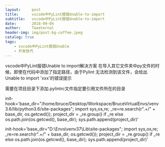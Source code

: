 ```yaml
---
layout:     post
title:      vscode中PyLint报错Unable-to-import
subtitle:   vscode中PyLint报错Unable-to-import
date:       2018-09-04
author:     Taoeternal
header-img: img/post-bg-coffee.jpeg
catalog: true
tags:
    - vscode中PyLint报错Unable
    - 开发技巧
---
```

vscode中PyLint报错Unable to import解决方案
在导入其它文件夹中py文件的时候，即使在代码中添加了指定路径，由于Pylint 无法检测到该文件，会给出Unable to import 'xxx'的错误提示

需要在项目目录下添加.pylintrc文件指定要引用文件所在的目录

init-hook='base_dir="/home/bruce/Desktop/Workspace/BruceVirtualEnvs/venv3.6/lib/python3.6/site-packages"; import sys,os,re; _re=re.search(r".+\/" + base_dir, os.getcwd()); project_dir = _re.group() if _re else os.path.join(os.getcwd(), base_dir); sys.path.append(project_dir)'

init-hook='base_dir="D:\Envs\venv37\Lib\site-packages"; import sys,os,re; _re=re.search(r".+\/" + base_dir, os.getcwd()); project_dir = _re.group() if _re else os.path.join(os.getcwd(), base_dir); sys.path.append(project_dir)'
